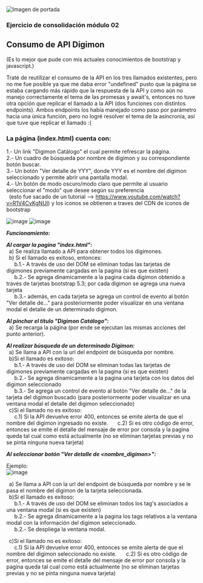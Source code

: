 
![Imagen de portada](https://user-images.githubusercontent.com/128870121/235820757-1c8c2ccf-0764-4878-9c61-cf644328f17d.jpg)


<h3> Ejercicio de consolidación módulo 02 </h3>
<h2> Consumo de API Digimon</h2>

(Es lo mejor que pude con mis actuales conocimientos de bootstrap y javascript.)

Traté de reutilizar el consumo de la API en los tres llamados existentes, pero no me fue posible ya que me daba error "undefined" pusto que la página se estaba cargando más rápido que la respuesta
de la API y como aún no manejo correctamente el tema de las promesas y await's, entonces no tuve otra opción que replicar el llamado a la API (dos funciones con distintos endpoints).  Ambos endpoints los había manejado como paso por parámetro hacia una única función, pero no logré resolver el tema de la asincronia, así que tuve que replicar el llamado :(

<h3>La página (index.html) cuenta con:</h3>

1.- Un link "Digimon Catálogo" el cual permite refrescar la página.  
2.- Un cuadro de búsqueda por nombre de digimon y su correspondiente botón buscar.  
3.- Un botón "Ver detalle de YYY", donde YYY es el nombre del digimon seleccionado y permite abrir una pantalla modal.  
4.- Un botón de modo oscuro/modo claro que permite al usuario seleccionar el "modo" que desee según su preferencia  
 &ensp;(esto fue sacado de un tutorial --> https://www.youtube.com/watch?v=R1V4CvKgNUI) y los iconos se obtienen a traves del CDN de iconos de bootstrap  

![image](https://user-images.githubusercontent.com/128870121/235825252-0f3bd2af-acb8-4932-b898-f84edb945560.png)
![image](https://user-images.githubusercontent.com/128870121/235825290-42de7fdf-11eb-4f64-8c97-a22eb5fd9c38.png)


***Funcionamiento:***

***Al cargar la pagina "index.html":***  
&ensp;a) Se realiza llamado a API para obtener todos los digimones.  
&ensp;b) Si el llamado es exitoso, entonces:  
  &ensp;&emsp;b.1.- A través de uso del DOM se eliminan todas las tarjetas de digimones previamente cargadas en la pagina (si es que existen)  
  &ensp;&emsp;b.2.- Se agrega dinamicamente a la pagina cada digimon obtenido a través de tarjetas bootstrap 5.3; por cada digimon se agrega una nueva tarjeta  
  &ensp;&emsp;b.3.- además, en cada tarjeta se agrega un control de evento al botón "Ver detalle de..." para posteriormente poder visualizar en una ventana modal el detalle de un determinado digimon.  
  
***Al pinchar el titulo "Digimon Catálogo":***  
&ensp;a) Se recarga la página (por ende se ejecutan las mismas acciones del punto anterior).


***Al realizar búsqueda de un determinado Digimon:***  
&ensp;a) Se llama a API con la url del endpoint de búsqueda por nombre.  
&ensp;b)Si el llamado es exitoso:  
  &ensp;&emsp;b.1.- A través de uso del DOM se eliminan todas las tarjetas de digimones previamente cargadas en la pagina (si es que existen)  
  &ensp;&emsp;b.2.- Se agrega dinamicamente a la pagina una tarjeta con los datos del digimon seleccionado  
  &ensp;&emsp;b.3.- Se agrega un control de evento al botón "Ver detalle de..." de la tarjeta del digimon buscado (para posteriormente poder visualizar en una ventana modal el detalle del digimon seleccionado)  
&ensp;c)Si el llamado no es exitoso:  
  &ensp;&emsp;c.1) Si la API devuelve error 400, entonces se emite alerta de que el nombre del digimon ingresado no existe. 
  &ensp;&emsp;c.2) Si es otro código de error, entonces se emite el detalle del mensaje de error por consola y la pagina queda tal cual como está actualmente (no se eliminan tarjetas previas y no se pinta ninguna nueva tarjeta)  


***Al seleccionar botón "Ver detalle de <nombre_digimon>":***  

Ejemplo:  
![image](https://user-images.githubusercontent.com/128870121/235824259-9b206a5f-10fd-439d-ab0b-c34bfd85cb53.png)

&ensp;a) Se llama a API con la url del endpoint de búsqueda por nombre y se le pasa el nombre del digimon de la tarjeta seleccionada.  
&ensp;b)Si el llamado es exitoso:  
  &ensp;&emsp;b.1.- A través de uso del DOM se eliminan todos los tag's asociados a una ventana modal (si es que existen)  
  &ensp;&emsp;b.2.- Se agrega dinamicamente a la pagina los tags relativos a la ventana modal con la información del digimon seleccionado.  
  &ensp;&emsp;b.2.- Se despliega la ventana modal.  
  
&ensp;c)Si el llamado no es exitoso:  
  &ensp;&emsp;c.1) Si la API devuelve error 400, entonces se emite alerta de que el nombre del digimon seleccionado no existe. 
  &ensp;&emsp;c.2) Si es otro código de error, entonces se emite el detalle del mensaje de error por consola y la pagina queda tal cual como está actualmente (no se eliminan tarjetas previas y no se pinta ninguna nueva tarjeta)  




